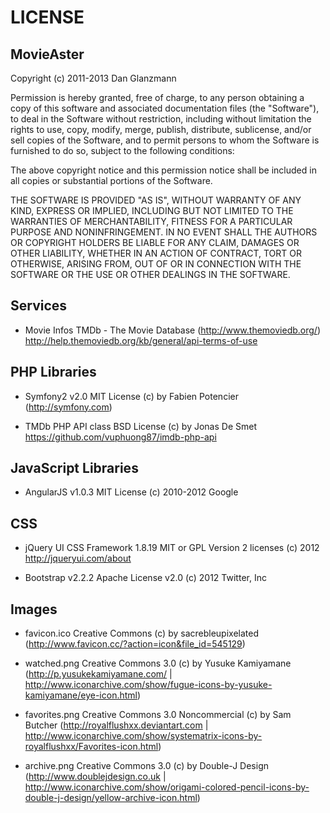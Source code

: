 LICENSE
=======

MovieAster
----------

Copyright (c) 2011-2013 Dan Glanzmann

Permission is hereby granted, free of charge, to any person obtaining a copy
of this software and associated documentation files (the "Software"), to deal
in the Software without restriction, including without limitation the rights
to use, copy, modify, merge, publish, distribute, sublicense, and/or sell
copies of the Software, and to permit persons to whom the Software is furnished
to do so, subject to the following conditions:

The above copyright notice and this permission notice shall be included in all
copies or substantial portions of the Software.

THE SOFTWARE IS PROVIDED "AS IS", WITHOUT WARRANTY OF ANY KIND, EXPRESS OR
IMPLIED, INCLUDING BUT NOT LIMITED TO THE WARRANTIES OF MERCHANTABILITY,
FITNESS FOR A PARTICULAR PURPOSE AND NONINFRINGEMENT. IN NO EVENT SHALL THE
AUTHORS OR COPYRIGHT HOLDERS BE LIABLE FOR ANY CLAIM, DAMAGES OR OTHER
LIABILITY, WHETHER IN AN ACTION OF CONTRACT, TORT OR OTHERWISE, ARISING FROM,
OUT OF OR IN CONNECTION WITH THE SOFTWARE OR THE USE OR OTHER DEALINGS IN
THE SOFTWARE.


Services
--------

 * Movie Infos
   TMDb - The Movie Database (http://www.themoviedb.org/)
   http://help.themoviedb.org/kb/general/api-terms-of-use

   
PHP Libraries
-------------

 * Symfony2 v2.0
   MIT License
   (c) by Fabien Potencier (http://symfony.com)
   
 * TMDb PHP API class
   BSD License
   (c) by Jonas De Smet https://github.com/vuphuong87/imdb-php-api

   
JavaScript Libraries
--------------------

 * AngularJS v1.0.3
   MIT License
   (c) 2010-2012 Google


CSS
---

 * jQuery UI CSS Framework 1.8.19
   MIT or GPL Version 2 licenses
   (c) 2012 http://jqueryui.com/about
   
 * Bootstrap v2.2.2
   Apache License v2.0
   (c) 2012 Twitter, Inc


Images
------
 
 * favicon.ico
   Creative Commons
   (c) by sacrebleupixelated (http://www.favicon.cc/?action=icon&file_id=545129)

 * watched.png
   Creative Commons 3.0
   (c) by Yusuke Kamiyamane (http://p.yusukekamiyamane.com/ | http://www.iconarchive.com/show/fugue-icons-by-yusuke-kamiyamane/eye-icon.html)
   
 * favorites.png
   Creative Commons 3.0 Noncommercial
   (c) by Sam Butcher (http://royalflushxx.deviantart.com | http://www.iconarchive.com/show/systematrix-icons-by-royalflushxx/Favorites-icon.html)
   
 * archive.png
   Creative Commons 3.0
   (c) by Double-J Design (http://www.doublejdesign.co.uk | http://www.iconarchive.com/show/origami-colored-pencil-icons-by-double-j-design/yellow-archive-icon.html)
